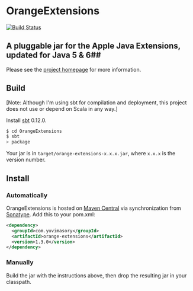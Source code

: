 # OrangeExtensions #

[![Build Status](http://ci.yuvimasory.com/job/OrangeExtensions/badge/icon)](http://ci.yuvimasory.com/job/OrangeExtensions/)

## A pluggable jar for the Apple Java Extensions, updated for Java 5 &  6##

Please see the [project homepage](http://ymasory.github.com/OrangeExtensions/) for more information.

## Build ##
[Note: Although I'm using sbt for compilation and deployment, this project does not use or depend on Scala in any way.]

Install [sbt](https://github.com/harrah/xsbt/wiki/Getting-Started-Setup) 0.12.0.

```sh
$ cd OrangeExtensions
$ sbt
> package
```

Your jar is in `target/orange-extensions-x.x.x.jar`, where `x.x.x` is the version number.

## Install ##

### Automatically ###
OrangeExtensions is hosted on [Maven Central](http://central.maven.org/maven2/com/yuvimasory/orange-extensions/)
via synchronization from [Sonatype](https://oss.sonatype.org/content/repositories/releases/com/yuvimasory/orange-extensions/).
Add this to your pom.xml:

```xml
<dependency>
  <groupId>com.yuvimasory</groupId>
  <artifactId>orange-extensions</artifactId>
  <version>1.3.0</version>
</dependency>
```

### Manually ###
Build the jar with the instructions above, then drop the resulting jar in your classpath.
